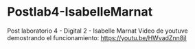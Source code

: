 # Postlab4-IsabelleMarnat
Post laboratorio 4 - Digital 2 - Isabelle Marnat
Video de youtuve demostrando el funcionamiento: https://youtu.be/HWvadZnn8jI
